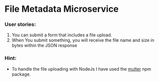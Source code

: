 # File Metadata Microservice

###    User stories:
1. You can submit a form that includes a file upload.
2. When You submit something, you will receive the file name and size in bytes within the JSON response

### Hint:
* To handle the file uploading with NodeJs I have used the [multer](https://www.npmjs.com/package/multer) npm package.